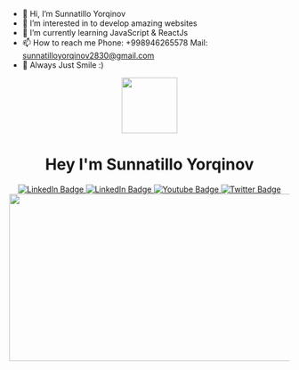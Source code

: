 - 👋 Hi, I’m Sunnatillo Yorqinov
- 👀 I’m interested in to develop amazing websites
- 🌱 I’m currently learning JavaScript & ReactJs 
- 📫 How to reach me 
     Phone: +998946265578
     Mail: sunnatilloyorqinov2830@gmail.com
- 💞️ Always Just Smile :)

<!---
Yorqinovs/Yorqinovs is a ✨ special ✨ repository because its `README.md` (this file) appears on your GitHub profile.
You can click the Preview link to take a look at your changes.
--->
<div id="header" align="center">
  <img src="https://media.giphy.com/media/M9gbBd9nbDrOTu1Mqx/giphy.gif" width="100"/>
</div>

<div id="header" align="center">
  <h1>Hey I'm Sunnatillo Yorqinov</h1>
</div>

<div id="header" align="center">
<div id="badges">
  <a href="https://t.me/Greatiwill_28_30">
    <img src="https://img.shields.io/badge/Telegram-blue?style=for-the-badge&logo=telegram&logoColor=white" alt="LinkedIn Badge"/>
  </a>
  <a href="https://www.linkedin.com/in/sunnatillo-yorqinov-7567a8274/">
    <img src="https://img.shields.io/badge/LinkedIn-blue?style=for-the-badge&logo=linkedin&logoColor=white" alt="LinkedIn Badge"/>
  </a>
  <a href="https://youtube.com/siKaR">
    <img src="https://img.shields.io/badge/YouTube-red?style=for-the-badge&logo=youtube&logoColor=white" alt="Youtube Badge"/>
  </a>
  <a href="https://twitter.com/">
    <img src="https://img.shields.io/badge/Twitter-blue?style=for-the-badge&logo=twitter&logoColor=white" alt="Twitter Badge"/>
  </a>
</div>
</div>

<div align="center">
  <img src="https://media.giphy.com/media/dWesBcTLavkZuG35MI/giphy.gif" width="600" height="300"/>
</div>
